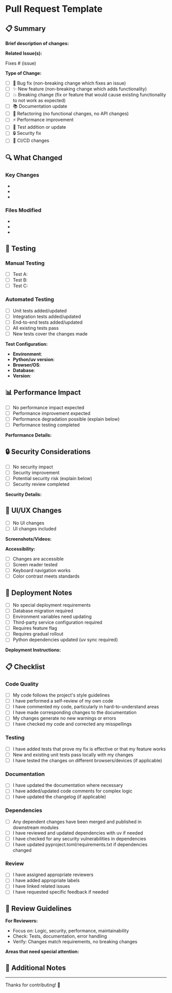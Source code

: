 # Pull Request Template

## 📋 Summary

**Brief description of changes:**
<!-- Provide a clear and concise summary of the changes made -->

**Related Issue(s):**
<!-- Link to related issues using "Fixes #issue_number" or "Closes #issue_number" -->
Fixes # (issue)

**Type of Change:**
<!-- Please check all that apply -->
- [ ] 🐛 Bug fix (non-breaking change which fixes an issue)
- [ ] ✨ New feature (non-breaking change which adds functionality)
- [ ] 💥 Breaking change (fix or feature that would cause existing functionality to not work as expected)
- [ ] 📚 Documentation update
- [ ] 🔧 Refactoring (no functional changes, no API changes)
- [ ] ⚡ Performance improvement
- [ ] 🧪 Test addition or update
- [ ] 🔒 Security fix
- [ ] 🚀 CI/CD changes

## 🔍 What Changed

### Key Changes
<!-- List the main changes made in this PR -->
-
-
-

### Files Modified
<!-- List key files that were modified -->
-
-
-

## 🧪 Testing

### Manual Testing
<!-- Describe the tests that you ran to verify your changes -->
- [ ] Test A:
- [ ] Test B:
- [ ] Test C:

### Automated Testing
<!-- Check all that apply -->
- [ ] Unit tests added/updated
- [ ] Integration tests added/updated
- [ ] End-to-end tests added/updated
- [ ] All existing tests pass
- [ ] New tests cover the changes made

**Test Configuration:**
<!-- Provide details about your test environment -->
- **Environment**:
- **Python/uv version**:
- **Browser/OS**:
- **Database**:
- **Version**:

## 📊 Performance Impact

<!-- Describe any performance implications of your changes -->
- [ ] No performance impact expected
- [ ] Performance improvement expected
- [ ] Performance degradation possible (explain below)
- [ ] Performance testing completed

**Performance Details:**
<!-- If applicable, provide performance metrics -->

## 🔒 Security Considerations

<!-- Address any security implications -->
- [ ] No security impact
- [ ] Security improvement
- [ ] Potential security risk (explain below)
- [ ] Security review completed

**Security Details:**
<!-- If applicable, describe security considerations -->

## 📱 UI/UX Changes

<!-- If applicable, describe UI/UX changes -->
- [ ] No UI changes
- [ ] UI changes included

**Screenshots/Videos:**
<!-- Add screenshots or videos of UI changes -->

**Accessibility:**

- [ ] Changes are accessible
- [ ] Screen reader tested
- [ ] Keyboard navigation works
- [ ] Color contrast meets standards

## 🚀 Deployment Notes

<!-- Any special deployment considerations -->
- [ ] No special deployment requirements
- [ ] Database migration required
- [ ] Environment variables need updating
- [ ] Third-party service configuration required
- [ ] Requires feature flag
- [ ] Requires gradual rollout
- [ ] Python dependencies updated (uv sync required)

**Deployment Instructions:**
<!-- Provide step-by-step deployment instructions if needed -->

## 📋 Checklist

### Code Quality

- [ ] My code follows the project's style guidelines
- [ ] I have performed a self-review of my own code
- [ ] I have commented my code, particularly in hard-to-understand areas
- [ ] I have made corresponding changes to the documentation
- [ ] My changes generate no new warnings or errors
- [ ] I have checked my code and corrected any misspellings

### Testing

- [ ] I have added tests that prove my fix is effective or that my feature works
- [ ] New and existing unit tests pass locally with my changes
- [ ] I have tested the changes on different browsers/devices (if applicable)

### Documentation

- [ ] I have updated the documentation where necessary
- [ ] I have added/updated code comments for complex logic
- [ ] I have updated the changelog (if applicable)

### Dependencies

- [ ] Any dependent changes have been merged and published in downstream modules
- [ ] I have reviewed and updated dependencies with uv if needed
- [ ] I have checked for any security vulnerabilities in dependencies
- [ ] I have updated pyproject.toml/requirements.txt if dependencies changed

### Review

- [ ] I have assigned appropriate reviewers
- [ ] I have added appropriate labels
- [ ] I have linked related issues
- [ ] I have requested specific feedback if needed

## 🤝 Review Guidelines

**For Reviewers:**

- Focus on: Logic, security, performance, maintainability
- Check: Tests, documentation, error handling
- Verify: Changes match requirements, no breaking changes

**Areas that need special attention:**
<!-- Highlight specific areas where you want focused review -->

## 📝 Additional Notes

<!-- Any additional context, concerns, or information for reviewers -->

---

Thanks for contributing! 🎉
